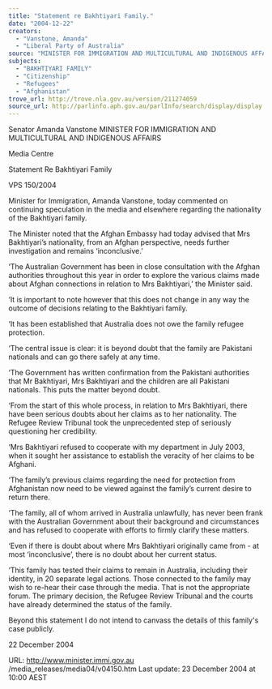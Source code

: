 ```yaml
---
title: "Statement re Bakhtiyari Family."
date: "2004-12-22"
creators:
  - "Vanstone, Amanda"
  - "Liberal Party of Australia"
source: "MINISTER FOR IMMIGRATION AND MULTICULTURAL AND INDIGENOUS AFFAIRS"
subjects:
  - "BAKHTIYARI FAMILY"
  - "Citizenship"
  - "Refugees"
  - "Afghanistan"
trove_url: http://trove.nla.gov.au/version/211274059
source_url: http://parlinfo.aph.gov.au/parlInfo/search/display/display.w3p;query=Id%3A%22media/pressrel/89TE6%22
---
```


 Senator Amanda Vanstone  MINISTER FOR IMMIGRATION AND MULTICULTURAL AND INDIGENOUS  AFFAIRS

 Media Centre

 Statement Re Bakhtiyari Family

 VPS 150/2004

 Minister for Immigration, Amanda Vanstone, today commented on continuing speculation in the media and elsewhere regarding the  nationality of the Bakhtiyari family.

 The Minister noted that the Afghan Embassy had today advised that Mrs Bakhtiyari’s nationality, from an Afghan perspective, needs  further investigation and remains ‘inconclusive.’

 ‘The Australian Government has been in close consultation with the Afghan authorities throughout this year in order to explore the  various claims made about Afghan connections in relation to Mrs Bakhtiyari,’ the Minister said.

 ‘It is important to note however that this does not change in any way the outcome of decisions relating to the Bakhtiyari family.

 ‘It has been established that Australia does not owe the family refugee protection.

 ‘The central issue is clear: it is beyond doubt that the family are Pakistani nationals and can go there safely at any time.

 ‘The Government has written confirmation from the Pakistani authorities that Mr Bakhtiyari, Mrs Bakhtiyari and the children are all  Pakistani nationals. This puts the matter beyond doubt.

 ‘From the start of this whole process, in relation to Mrs Bakhtiyari, there have been serious doubts about her claims as to her  nationality. The Refugee Review Tribunal took the unprecedented step of seriously questioning her credibility.

 ‘Mrs Bakhtiyari refused to cooperate with my department in July 2003, when it sought her assistance to establish the veracity of her  claims to be Afghani.

 ‘The family’s previous claims regarding the need for protection from Afghanistan now need to be viewed against the family’s current  desire to return there.

 ‘The family, all of whom arrived in Australia unlawfully, has never been frank with the Australian Government about their background  and circumstances and has refused to cooperate with efforts to firmly clarify these matters.

 ‘Even if there is doubt about where Mrs Bakhtiyari originally came from - at most ‘inconclusive’, there is no doubt about her current  status.

 ‘This family has tested their claims to remain in Australia, including their identity, in 20 separate legal actions. Those connected to the  family may wish to re-hear their case through the media. That is not the appropriate forum. The primary decision, the Refugee Review  Tribunal and the courts have already determined the status of the family.

 Beyond this statement I do not intend to canvass the details of this family's case publicly.

 22 December 2004

 URL: http://www.minister.immi.gov.au /media_releases/media04/v04150.htm  Last update: 23 December 2004 at 10:00 AEST 

 


